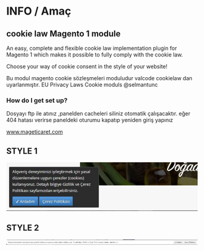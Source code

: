# INFO / Amaç #
 ## cookie law  Magento 1 module ##
An easy, complete and flexible cookie law implementation plugin for Magento 1 which makes it possible to fully comply with the cookie law.

Choose your way of cookie consent in the style of your website!

Bu modul magento cookie sözleşmeleri moduludur 
valcode cookielaw dan uyarlanmıştır.
 EU Privacy Laws Cookie moduls
@selmantunc 

### How do I get set up? ###

Dosyayı ftp ile atınız ,panelden cacheleri siliniz otomatik çalışacaktır. 
eğer 404 hatası verirse paneldeki oturumu kapatıp yeniden giriş yapınız 

www.mageticaret.com

## STYLE 1

<img src='https://raw.githubusercontent.com/stnc/magento-cookie-contract/master/style1.jpg'>

## STYLE 2

<img src='https://raw.githubusercontent.com/stnc/magento-cookie-contract/master/style2.jpg'>
